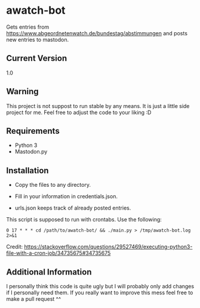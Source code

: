 # awatch-bot
Gets entries from https://www.abgeordnetenwatch.de/bundestag/abstimmungen and posts new entries to mastodon.

## Current Version
1.0

## Warning
This project is not suppost to run stable by any means. It is just a little side project for me. Feel free to adjust the code to your liking :D

## Requirements
- Python 3
- Mastodon.py

## Installation
- Copy the files to any directory.

- Fill in your information in credentials.json.

- urls.json keeps track of already posted entries.



This script is supposed to run with crontabs. Use the following:

`0 17 * * * cd /path/to/awatch-bot/ && ./main.py > /tmp/awatch-bot.log 2>&1`

Credit: https://stackoverflow.com/questions/29527469/executing-python3-file-with-a-cron-job/34735675#34735675

## Additional Information
I personally think this code is quite ugly but I will probably only add changes if I personally need them. If you really want to improve this mess feel free to make a pull request ^^
